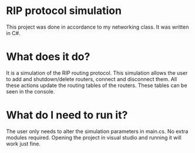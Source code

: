 # RIP protocol simulation
This project was done in accordance to my networking class. It was written in C#.
# What does it do?
It is a simulation of the RIP routing protocol.
This simulation allows the user to add and shutdown/delete routers, connect and disconnect them.
All these actions update the routing tables of the routers. These tables can be seen in the console.
# What do I need to run it?
The user only needs to alter the simulation parameters in main.cs. No extra modules required.
Opening the project in visual studio and running it will work just fine.
